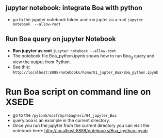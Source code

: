 
## jupyter notebook: integrate Boa with python
* go to the jupyter notebook folder and run jupter as a root
  ```jupyter notebook  --allow-root```



## Run Boa query on jupyter Notebook
  * **Run jupyter as root** ```jupyter notebook --allow-root```
  * The notebook  file Boa_python.ipynb shows how to run Boa<sub>g</sub> query and view the output from Python.
  * See this: ```http://localhost:8888/notebooks/home/01_jupter_Boa/Boa_python.ipynb```


  # Run Boa script on command line on XSEDE
  * go to the ```/pylon5/mc5fr5p/hbagheri/04_jupyter_Boa```
  * query.boa is an example in the current directory.
  * Once you run the jupyter from the current directory you can visit the notebook here:
  [http://localhost:8888/notebooks/Boa_ipython.ipynb](http://localhost:8888/notebooks/Boa_ipython.ipynb) 
